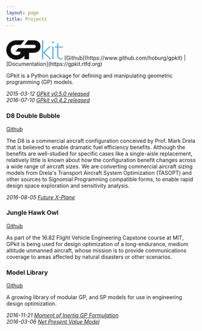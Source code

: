 ```yaml
---
layout: page
title: Projects
---
```


<br>
<img src="public/images/projects/gplogo.png" width="150px" alt="GPkit">
[Github](https://www.github.com/hoburg/gpkit) |
[Documentation](https://gpkit.rtfd.org)

GPkit is a Python package for defining and manipulating geometric programming (GP) models.

_2015-03-12 [GPkit v0.5.0 released](posts/2016/gpkit-050)_
<br>
_2016-07-10 [GPkit v0.4.2 released](posts/2016/GPkit-Release)_

### D8 Double Bubble
[Github](https://github.com/hoburg/d8)

The D8 is a commercial aircraft configuration conceived by Prof. Mark Drela that is believed to enable dramatic fuel efficiency benefits.
Although the benefits are well-studied for specific cases like a single-aisle replacement, relatively little is known about how the configuration benefit changes across a wide range of aircraft sizes.
We are converting commercial aircraft sizing models from Drela's Transport Aircraft System Optimization (TASOPT) and other sources to Signomial Programming compatible forms, to enable rapid design space exploration and sensitivity analysis.

_2016-08-05 [Future X-Plane](posts/2016/nasa-d8-green-aviation)_

### Jungle Hawk Owl
[Github](https://www.github.com/hoburg/jho)

As part of the 16.82 Flight Vehicle Engineering Capstone course at MIT, GPkit is being used for design optimization of a long-endurance, medium altitude unmanned aircraft, whose mission is to provide communications coverage to areas affected by natural disasters or other scenarios.

### Model Library
[Github](https://www.github.com/hoburg/gpkit-models)

A growing library of modular GP, and SP models for use in engineering design optimization.

_2016-11-21 [Moment of Inertia GP Formulation](posts/2016/Beam-Bending)_
<br>
_2016-03-06 [Net Present Value Model](posts/2016/NPV)_
